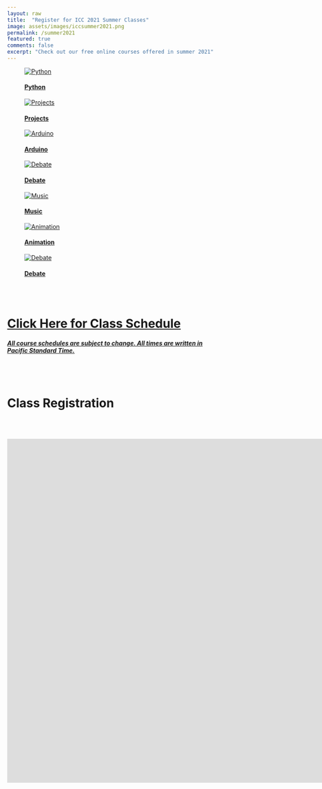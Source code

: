 ```yaml
---
layout: raw
title:  "Register for ICC 2021 Summer Classes"
image: assets/images/iccsummer2021.png
permalink: /summer2021
featured: true
comments: false
excerpt: "Check out our free online courses offered in summer 2021"
---
```


<link rel="stylesheet" href="/assets/css/gallery.css">

<div class="container">
  <!-- end row -->
  <div class="row">
    <div class="col-sm-4 playful">
      <a href="/python101" class="fancybox" rel="gallery1">
        <figure class="softeffect">
          <img src="/assets/images/turtleposter.png" class="img-responsive" alt="Python" />
          <figcaption>
            <h4>Python</h4>
          </figcaption>
        </figure>
      </a>
    </div>
    <!-- end columns -->
    <div class="col-sm-4 playful">
      <a href="/python102" class="fancybox" rel="gallery1">
        <figure class="softeffect">
          <img src="/assets/images/pythonprojects.png" class="img-responsive" alt="Projects" />
          <figcaption>
            <h4>Projects</h4>
          </figcaption>
        </figure>
      </a>
    </div>
    <!-- end columns -->
    <div class="col-sm-4 playful">
      <a href="/arduino" class="fancybox" rel="gallery1">
        <figure class="softeffect">
          <img src="/assets/images/arduino.png" class="img-responsive" alt="Arduino" />
          <figcaption>
            <h4>Arduino</h4>
          </figcaption>
        </figure>
      </a>
    </div>
    <!-- end columns -->
  </div>
  <!-- end row -->


  <div class="row">
    <div class="col-sm-4 playful">
      <a href="/congressdebate" class="fancybox" rel="gallery1">
        <figure class="softeffect">
          <img src="/assets/images/debate2.png" class="img-responsive" alt="Debate" />
          <figcaption>
            <h4>Debate</h4>
          </figcaption>
        </figure>
      </a>
    </div>
    <!-- end columns -->
    <div class="col-sm-4 playful">
      <a href="/codingmusic" class="fancybox" rel="gallery1">
        <figure class="softeffect">
          <img src="/assets/images/music2.png" class="img-responsive" alt="Music" />
          <figcaption>
            <h4>Music</h4>
          </figcaption>
        </figure>
      </a>
    </div>
    <!-- end columns -->
    <div class="col-sm-4 playful">
      <a href="/animation" class="fancybox" rel="gallery1">
        <figure class="softeffect">
          <img src="/assets/images/animation2.png" class="img-responsive" alt="Animation" />
          <figcaption>
            <h4>Animation</h4>
          </figcaption>
        </figure>
      </a>
    </div>
    <!-- end columns -->
  </div>
  <!-- end row -->

  <div class="row">
    <div class="col-sm-4 playful">
      <a href="/amc8" class="fancybox" rel="gallery1">
        <figure class="softeffect">
          <img src="/assets/images/amc8_prep.png" class="img-responsive" alt="Debate" />
          <figcaption>
            <h4>Debate</h4>
          </figcaption>
        </figure>
      </a>
    </div>
    <!-- end columns -->
  </div>
  <!-- end row -->

<!-- end container -->
<br/><br/>
<a href="/schedule2021">
<h1>Click Here for Class Schedule </h1>
<h5>All course schedules are subject to change. All times are written in Pacific Standard Time. </h5>
</a>



<br/><br/>
<h1>Class Registration </h1>

<br/><br/>


<iframe src="https://docs.google.com/forms/d/e/1FAIpQLSdFT0JamAsyhdJ7VYWkfcky5t1qm_yMUia_aZeAca8f3S_P3A/viewform?embedded=true" width="1600" height="800" frameborder="0" marginheight="0" marginwidth="0">Loading…</iframe>
